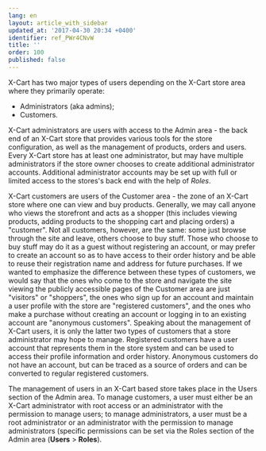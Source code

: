 ```yaml
---
lang: en
layout: article_with_sidebar
updated_at: '2017-04-30 20:34 +0400'
identifier: ref_PWr4CNvW
title: ''
order: 100
published: false
---
```

X-Cart has two major types of users depending on the X-Cart store area where they primarily operate:

   *   Administrators (aka admins);
   *   Customers.
   
X-Cart administrators are users with access to the Admin area - the back end of an X-Cart store that provides various tools for the store configuration, as well as the management of products, orders and users. Every X-Cart store has at least one administrator, but may have multiple administrators if the store owner chooses to create additional administrator accounts. Additional administrator accounts may be set up with full or limited access to the stores's back end with the help of _Roles_.

X-Cart customers are users of the Customer area - the zone of an X-Cart store where one can view and buy products. Generally, we may call anyone who views the storefront and acts as a shopper (this includes viewing products, adding products to the shopping cart and placing orders) a "customer". Not all customers, however, are the same: some just browse through the site and leave, others choose to buy stuff. Those who choose to buy stuff may do it as a guest without registering an account, or may prefer to create an account so as to have access to their order history and be able to reuse their registration name and address for future purchases. If we wanted to emphasize the difference between these types of customers, we would say that the ones who come to the store and navigate the site viewing the publicly accessible pages of the Customer area are just "visitors" or "shoppers", the ones who sign up for an account and maintain a user profile with the store are "registered customers", and the ones who make a purchase without creating an account or logging in to an existing account are "anonymous customers". Speaking about the management of X-Cart users, it is only the latter two types of customers that a store administrator may hope to manage. Registered customers have a user account that represents them in the store system and can be used to access their profile information and order history. Anonymous customers do not have an account, but can be traced as a source of orders and can be converted to regular registered customers.

The management of users in an X-Cart based store takes place in the Users section of the Admin area. To manage customers, a user must either be an X-Cart administrator with root access or an administrator with the permission to manage users; to manage administrators, a user must be a root administrator or an administrator with the permission to manage administrators (specific permissions can be set via the Roles section of the Admin area (**Users** > **Roles**).
